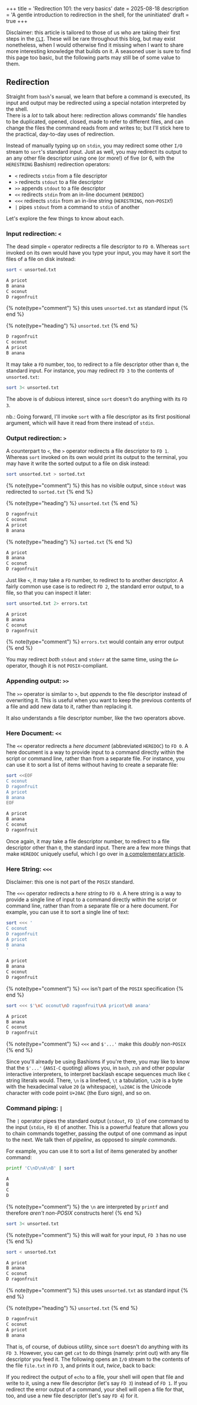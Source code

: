 +++
title = 'Redirection 101: the very basics'
date = 2025-08-18
description = 'A gentle introduction to redirection in the shell, for the uninitiated'
draft = true
+++

Disclaimer: this article is tailored to those of us who are taking their first
steps in the <abbr title="Command Line
   Interface, where I dwell">`CLI`</abbr>.  These will be rare throughout this blog, but may exist
nonetheless, when I would otherwise find it missing when I want to share more
interesting knowledge that builds on it.  A seasoned user is sure to find this
page too basic, but the following parts may still be of some value to them.

## Redirection

  Straight from `bash`'s `man`ual, we learn that before a command is executed,
its input and output may be redirected using a special notation interpreted by
the shell.<br>
  There is a *lot* to talk about here: redirection allows commands' file handles
to be duplicated, opened, closed, made to refer to different files, and can
change the files the command reads from and writes to; but I'll stick here to
the practical, day-to-day uses of redirection.

Instead of manually typing up on `stdin`, you may redirect some other `I/O`
stream to `sort`'s standard input.  Just as well, you may redirect its output
to an any other file descriptor using one (or more!) of five (or 6, with the
`HERESTRING` Bashism) redirection operators:

- `<` redirects `stdin` from a file descriptor
- `>` redirects `stdout` to a file descriptor
- `>>` appends `stdout` to a file descriptor
- `<<` redirects `stdin` from an in-line document (`HEREDOC`)
- `<<<` redirects `stdin` from an in-line string (`HERESTRING`, non-`POSIX`!)
- `|` pipes `stdout` from a command to `stdin` of another

Let's explore the few things to know about each.

### Input redirection: `<`

The dead simple `<` operator redirects a file descriptor to `FD 0`.  Whereas
`sort` invoked on its own would have you type your input, you may have it sort
the files of a file on disk instead:

<div class="grid-1-2"><div>

```sh
sort < unsorted.txt
```
```txt
A pricot
B anana
C oconut
D ragonfruit
```
{% note(type="comment") %} this uses `unsorted.txt` as standard input {% end %}
</div><div>

{% note(type="heading") %} `unsorted.txt` {% end %}
```txt
D ragonfruit
C oconut
A pricot
B anana
```
</div></div>

It may take a `FD` number, too, to redirect to a file descriptor other than
`0`, the standard input.  For instance, you may redirect `FD 3`
to the contents of `unsorted.txt`:
```sh
sort 3< unsorted.txt
```

The above is of dubious interest, since `sort` doesn't do anything with its `FD
3`.

nb.: Going forward, I'll invoke `sort` with a file descriptor as its first
positional argument, which will have it read from there instead of `stdin`.

### Output redirection: `>`

A counterpart to `<`, the `>` operator redirects a file descriptor to `FD 1`.
Whereas `sort` invoked on its own would print its output to the terminal, you
may have it write the sorted output to a file on disk instead:

<div class="grid-1-2"><div style="grid-area: 1 / 1 / 2 / 3;">

```sh
sort unsorted.txt > sorted.txt
```
{% note(type="comment") %} this has no visible output, since `stdout` was redirected to `sorted.txt` {% end %}
</div><div>

{% note(type="heading") %} `unsorted.txt` {% end %}
```txt
D ragonfruit
C oconut
A pricot
B anana
```
</div><div>

{% note(type="heading") %} `sorted.txt` {% end %}
```txt
A pricot
B anana
C oconut
D ragonfruit
```
</div></div>

Just like `<`, it may take a `FD` number, to redirect to to another descriptor.
A fairly common use case is to redirect `FD 2`, the standard error output, to a
file, so that you can inspect it later:

```sh
sort unsorted.txt 2> errors.txt
```
```txt
A pricot
B anana
C oconut
D ragonfruit
```
{% note(type="comment") %} `errors.txt` would contain any error output {% end %}

You may redirect *both* `stdout` and `stderr` at the same time, using the `&>`
operator, though it is not `POSIX`-compliant.

### Appending output: `>>`

The `>>` operator is similar to `>`, but *appends* to the file descriptor
instead of overwriting it.  This is useful when you want to keep the previous
contents of a file and add new data to it, rather than replacing it.

It also understands a file descriptor number, like the two operators above.

### Here Document: `<<`

The `<<` operator redirects a *here document* (abbreviated `HEREDOC`) to
`FD 0`.  A here document is a way to provide input to a command directly
within the script or command line, rather than from a separate file.
For instance, you can use it to sort a list of items without having to create a
separate file:

```sh
sort <<EOF
C oconut
D ragonfruit
A pricot
B anana
EOF
```
```txt
A pricot
B anana
C oconut
D ragonfruit
```

Once again, it may take a file descriptor number, to redirect to a file
descriptor other than `0`, the standard input.  There are a few more things
that make `HEREDOC` uniquely useful, which I go over in [a complementary
article](heredoc.md).

### Here String: `<<<`

Disclaimer: this one is not part of the `POSIX` standard.

The `<<<` operator redirects a *here string* to `FD 0`.  A here string is a
way to provide a single line of input to a command directly within the script or
command line, rather than from a separate file or a here document.  For example,
you can use it to sort a single line of text:

<div class="grid-1-2"><div>

```sh
sort <<< '
C oconut
D ragonfruit
A pricot
B anana
'
```
```txt
A pricot
B anana
C oconut
D ragonfruit
```
{% note(type="comment") %} `<<<` isn't part of the `POSIX` specification {% end %}
</div><div>

```sh
sort <<< $'\nC oconut\nD ragonfruit\nA pricot\nB anana'
```
```txt
A pricot
B anana
C oconut
D ragonfruit
```
{% note(type="comment") %} `<<<` and `$'...'` make this *doubly* non-`POSIX` {% end %}
</div></div>

Since you'll already be using Bashisms if you're there, you may like to know
that the `$'...'` (`ANSI-C` quoting) allows you, in `bash`, `zsh` and other
popular interactive interpreters, to interpret backlash escape sequences much
like `C` string literals would.  There, `\n` is a linefeed, `\t` a tabulation,
`\x20` is a byte with the hexadecimal value `20` (a whitespace), `\u20AC` is
the Unicode character with code point `U+20AC` (the Euro sign), and so on.

### Command piping: `|`

The `|` operator pipes the standard output (`stdout`, `FD 1`) of one command to
the input (`stdin`, `FD 0`) of another.  This is a powerful feature that allows
you to chain commands together, passing the output of one command as input to
the next.  We talk then of *pipeline*, as opposed to *simple commands*.

For example, you can use it to sort a list of items generated by another
command:

```sh
printf 'C\nD\nA\nB' | sort
```
```txt
A
B
C
D
```
{% note(type="comment") %} the `\n` are interpreted by `printf` and therefore *aren't non-POSIX* constructs here! {% end %}

<div class="grid-1-2"><div>

```sh
sort 3< unsorted.txt
```
{% note(type="comment") %} this will wait for your input, `FD 3` has no use {% end %}
</div><div>

```sh
sort < unsorted.txt
```
```txt
A pricot
B anana
C oconut
D ragonfruit
```
{% note(type="comment") %} this uses `unsorted.txt` as standard input {% end %}
</div><div style="grid-area: 1 / 2 / 3 / 3;">

{% note(type="heading") %} `unsorted.txt` {% end %}
```txt
D ragonfruit
C oconut
A pricot
B anana
```
</div></div>

That is, of course, of dubious utility, since `sort` doesn't do anything with
its `FD 3`.  However, you can get `cat` to do things (namely: print out) with
any file descriptor you feed it.  The following opens an `I/O` stream to the
contents of the file `file.txt` in `FD 3`, and prints it out, *twice*, back to
back:

If you redirect the output of `echo` to a file, your shell will open that file
and write to it, using a new file descriptor (let's say `FD 3`) instead
of `FD 1`.  If you redirect the error output of a command,
your shell will open a file for that, too, and use a new file descriptor (let's
say `FD 4`) for it.
